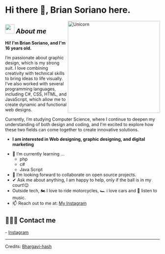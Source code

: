 # Hi there 👋, Brian Soriano here. 


<!--
**Bhargavi-hash/Bhargavi-hash** is a ✨ _special_ ✨ repository because its `README.md` (this file) appears on your GitHub profile.
-->

<img align="right" width=300px alt="Unicorn" src="https://c.tenor.com/GN73MKBawZYAAAAi/busy-cute.gif" />

## <img src="https://media.giphy.com/media/ObNTw8Uzwy6KQ/giphy.gif" width="30px">&nbsp;***About me***

**Hi! I'm Brian Soriano, and I'm 16 years old.**

I’m passionate about graphic design, which is my strong suit. I love combining creativity with technical skills to bring ideas to life visually.
I’ve also worked with several programming languages, including C#, CSS, HTML, and JavaScript, which allow me to create dynamic and functional web designs.

Currently, I’m studying Computer Science, where I continue to deepen my understanding of both design and coding, 
and I'm excited to explore how these two fields can come together to create innovative solutions.
* **I am interested in Web designing, graphic designing, and digital marketing**
- 🌱 I’m currently learning ...
  - php
  - c#
  - Java Script
- 👯 I’m looking forward to collaborate on open source projects.
- ✔ Ask me about anything, I am happy to help, only if the ball is in my court!😉<br>
- Outside tech, 🏍️ I love to ride motorcycles, 🏎️ i love cars and 🎵 listen to music.
- 📫 Reach out to me at: <a href="https://www.instagram.com/ayoo.br1xnn/">My Instagram</a>


<h2> 🏌🏽‍♂️ Contact me </h2>

<div>
- <a href="https://www.instagram.com/ayoo.br1xnn/">Instagram</a>
</div>


---------------------------------------------------------------------------------------------------------------------
Credits: <a href="https://github.com/Bhargavi-hash">Bhargavi-hash</a>
